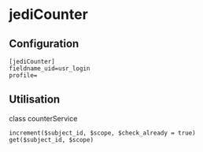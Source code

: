 jediCounter
===========================

Configuration
--------------------------------------------------

    [jediCounter]
    fieldname_uid=usr_login
    profile=
    
    
Utilisation
--------------------------------------------------

class counterService

    increment($subject_id, $scope, $check_already = true)
    get($subject_id, $scope)